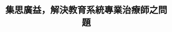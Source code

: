 ---
layout: post
title: "集思廣益，解決教育系統專業治療師之問題"
tags:
  - "教育"
  - "平等"
  - "法規"
id: 55
thumbnail: "/images/post/55/1iJPX66Yr0ZzPU-y5_VYpYEVgkGu4V4tv.jpg"
description: "開放政府第55次協作會議「調增教育專業人員鐘點費」"
color: "yellow"
publish: "true"
departments:
  - "教育部"
cover:
  link: ""
introduction:
  content: "教育系統的相關專業人員一直都是在校園中默默付出的一群人，他們巡迴於各校，有著不穩定的工作時數，多年來服務鐘點費也未獲得調增，低於其他醫事人員，因此，基於工作的不穩定性及逐年降低的學校服務時數，多數治療師紛紛選擇離開教育系統的工作，使得教育部及學校相關承辦人員面臨尋找專業治療師的困難。這次便希望能透過協作會議來討論解決的方法，是否可以依實際的服務內容去調整鐘點費，綜合考量前置準備、學校跟老師家長溝通協調的成本，以及後續的行政成本，多給偏鄉一些資源，進而降低流動率，以更好地保障身心障礙學生，讓他們能穩定地接受學校治療師的協助。"
  image: ""
join:
  type: "眾"
  image: "/images/post/55/15mJMbl0PMZGkamcUN35fBOnEODkLiTIz.jpg"
embed:
  - type: "agenda_book"
    links:
      - "https://issuu.com/pdis.tw/docs/_________________________"
  - type: "mind_map"
    links:
      - "https://miro.com/app/live-embed/o9J_kwrSMA8=/?moveToViewport=-46591,2288,6821,5538"
  - type: "ministry_slide"
    links:
      - "https://issuu.com/pdis.tw/docs/2_-_1080912_.pptx"
  - type: "host_slide"
    links:
      - "https://issuu.com/pdis.tw/docs/1080912_-_"
  - type: "transcript"
    links:
      - "https://sayit.pdis.nat.gov.tw/2019-09-12-%E9%96%8B%E6%94%BE%E6%94%BF%E5%BA%9C%E7%AC%AC55%E6%AC%A1%E8%AD%B0%E9%A1%8C%E5%8D%94%E4%BD%9C%E6%9C%83%E8%AD%B0"
pictures:
---
